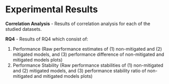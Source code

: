# Experimental Results

**Correlation Analysis** - Results of correlation analysis for each of the studied datasets.

**RQ4** - Results of RQ4 which consist of:
1. Performance (Raw performance estimates of (1) non-mitigated and (2) mitigated models, and (3) performance difference of non-mitigated and mitigated models plots)
2. Performance Stability (Raw performance stabilities of (1) non-mitigated and (2) mitigated models, and (3) performance stability ratio of non-mitigated and mitigated models plots)
